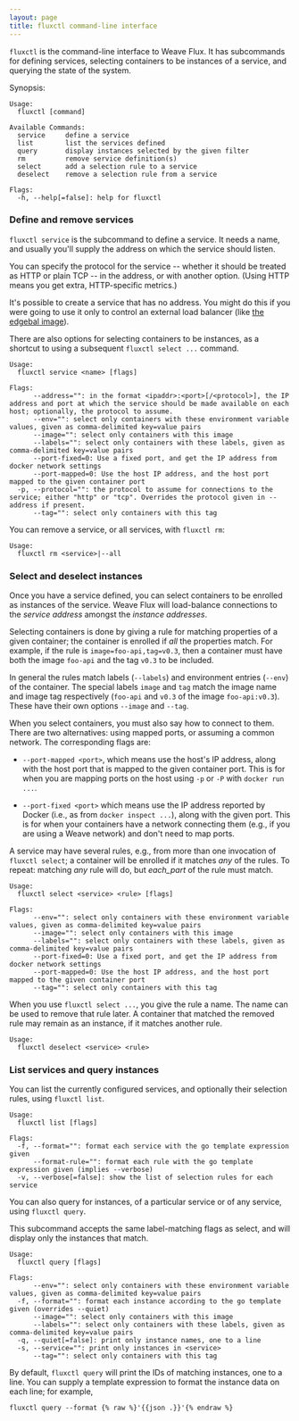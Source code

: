 ```yaml
---
layout: page
title: fluxctl command-line interface
---
```


`fluxctl` is the command-line interface to Weave Flux. It has
subcommands for defining services, selecting containers to be
instances of a service, and querying the state of the system.

Synopsis:

```
Usage:
  fluxctl [command]

Available Commands:
  service     define a service
  list        list the services defined
  query       display instances selected by the given filter
  rm          remove service definition(s)
  select      add a selection rule to a service
  deselect    remove a selection rule from a service

Flags:
  -h, --help[=false]: help for fluxctl
```

### Define and remove services

`fluxctl service` is the subcommand to define a service. It needs a
name, and usually you'll supply the address on which the service
should listen.

You can specify the protocol for the service -- whether it should be
treated as HTTP or plain TCP -- in the address, or with another
option. (Using HTTP means you get extra, HTTP-specific metrics.)

It's possible to create a service that has no address. You might do
this if you were going to use it only to control an external load
balancer (like [the edgebal image](../edgebal/)).

There are also options for selecting containers to be instances, as a
shortcut to using a subsequent `fluxctl select ...` command.

```
Usage:
  fluxctl service <name> [flags]

Flags:
      --address="": in the format <ipaddr>:<port>[/<protocol>], the IP address and port at which the service should be made available on each host; optionally, the protocol to assume.
      --env="": select only containers with these environment variable values, given as comma-delimited key=value pairs
      --image="": select only containers with this image
      --labels="": select only containers with these labels, given as comma-delimited key=value pairs
      --port-fixed=0: Use a fixed port, and get the IP address from docker network settings
      --port-mapped=0: Use the host IP address, and the host port mapped to the given container port
  -p, --protocol="": the protocol to assume for connections to the service; either "http" or "tcp". Overrides the protocol given in --address if present.
      --tag="": select only containers with this tag
```

You can remove a service, or all services, with `fluxctl rm`:

```
Usage:
  fluxctl rm <service>|--all
```

### Select and deselect instances

Once you have a service defined, you can select containers to be
enrolled as instances of the service. Weave Flux will load-balance
connections to the *service address* amongst the *instance addresses*.

Selecting containers is done by giving a rule for matching properties
of a given container; the container is enrolled if _all_ the
properties match. For example, if the rule is
`image=foo-api,tag=v0.3`, then a container must have both the image
`foo-api` and the tag `v0.3` to be included.

In general the rules match labels (`--labels`) and environment entries
(`--env`) of the container. The special labels `image` and `tag` match
the image name and image tag respectively (`foo-api` and `v0.3` of the
image `foo-api:v0.3`). These have their own options `--image` and
`--tag`.

When you select containers, you must also say how to connect to
them. There are two alternatives: using mapped ports, or assuming a
common network. The corresponding flags are:

 * `--port-mapped <port>`, which means use the host's IP address,
   along with the host port that is mapped to the given container
   port. This is for when you are mapping ports on the host using `-p`
   or `-P` with `docker run ...`.

 * `--port-fixed <port>` which means use the IP address reported by
   Docker (i.e., as from `docker inspect ...`), along with the given
   port. This is for when your containers have a network connecting
   them (e.g., if you are using a Weave network) and don't need to map
   ports.

A service may have several rules, e.g., from more than one invocation
of `fluxctl select`; a container will be enrolled if it matches _any_
of the rules. To repeat: matching _any_ rule will do, but _each_part_
of the rule must match.

```
Usage:
  fluxctl select <service> <rule> [flags]

Flags:
      --env="": select only containers with these environment variable values, given as comma-delimited key=value pairs
      --image="": select only containers with this image
      --labels="": select only containers with these labels, given as comma-delimited key=value pairs
      --port-fixed=0: Use a fixed port, and get the IP address from docker network settings
      --port-mapped=0: Use the host IP address, and the host port mapped to the given container port
      --tag="": select only containers with this tag
```

When you use `fluxctl select ...`, you give the rule a name. The name
can be used to remove that rule later. A container that matched the
removed rule may remain as an instance, if it matches another rule.

```
Usage:
  fluxctl deselect <service> <rule>
```

### List services and query instances

You can list the currently configured services, and optionally their
selection rules, using `fluxctl list`.

```
Usage:
  fluxctl list [flags]

Flags:
  -f, --format="": format each service with the go template expression given
      --format-rule="": format each rule with the go template expression given (implies --verbose)
  -v, --verbose[=false]: show the list of selection rules for each service
```

You can also query for instances, of a particular service or of any
service, using `fluxctl query`.

This subcommand accepts the same label-matching flags as select, and
will display only the instances that match.

```
Usage:
  fluxctl query [flags]

Flags:
      --env="": select only containers with these environment variable values, given as comma-delimited key=value pairs
  -f, --format="": format each instance according to the go template given (overrides --quiet)
      --image="": select only containers with this image
      --labels="": select only containers with these labels, given as comma-delimited key=value pairs
  -q, --quiet[=false]: print only instance names, one to a line
  -s, --service="": print only instances in <service>
      --tag="": select only containers with this tag
```

By default, `fluxctl query` will print the IDs of matching instances,
one to a line. You can supply a template expression to format the
instance data on each line; for example,

```
fluxctl query --format {% raw %}'{{json .}}'{% endraw %}
```
